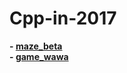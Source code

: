 # Cpp-in-2017
**- [maze_beta](https://github.com/OrionPaxxx/C-in-2017/blob/master/game_maze/maze_beta.cpp)**    
**- [game_wawa](https://github.com/OrionPaxxx/C-in-2017/tree/master/game_wawa)**
